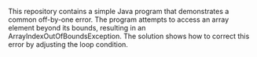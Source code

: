 This repository contains a simple Java program that demonstrates a common off-by-one error. The program attempts to access an array element beyond its bounds, resulting in an ArrayIndexOutOfBoundsException.  The solution shows how to correct this error by adjusting the loop condition.